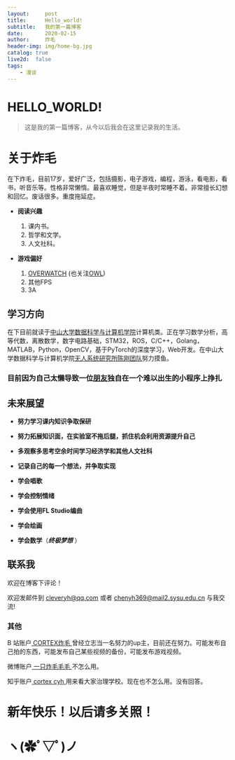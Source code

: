 ```yaml
---
layout:     post
title:      Hello_world!
subtitle:   我的第一篇博客
date:       2020-02-15
author:     炸毛
header-img: img/home-bg.jpg
catalog: true
live2d:  false
tags:
    - 漫谈
---
```

# HELLO_WORLD!

>这是我的第一篇博客，从今以后我会在这里记录我的生活。

# 关于炸毛

在下炸毛，目前17岁，爱好广泛，包括摄影，电子游戏，编程，游泳，看电影，看书，听音乐等。性格非常懒惰。最喜欢睡觉，但是半夜时常睡不着。非常擅长幻想和回忆。废话很多。重度拖延症。

- **阅读兴趣**
  1. 课内书。
  2. 哲学和文学。
  3. 人文社科。

- **游戏偏好**
  1. [OVERWATCH](https://ow.blizzard.cn/home) (也关注[OWL](https://www.overwatchleague.cn/zh-cn))
  2. 其他FPS
  3. 3A



## 学习方向

在下目前就读于[中山大学](http://www.sysu.edu.cn/)[数据科学与计算机学院](http://sdcs.sysu.edu.cn/)计算机类。正在学习数学分析，高等代数，离散数学，数字电路基础，STM32，ROS，C/C++，Golang，MATLAB，Python，OpenCV，基于PyTorch的深度学习，Web开发。在中山大学数据科学与计算机学院[无人系统研究所](https://www.usilab.cn/)[陈刚团队](https://www.usilab.cn/team/chengang/)努力摸鱼。

### 目前因为自己太懒导致一位[朋友](https://whaohan.github.io/about/)独自在一个难以出生的小程序上挣扎


## 未来展望

- **努力学习课内知识争取保研**
- **努力拓展知识面，在实验室不拖后腿，抓住机会利用资源提升自己**
- **多观察多思考空余时间学习经济学和其他人文社科**
- **记录自己的每一个想法，并争取实现**

- **学会唱歌**
- **学会控制情绪**
- **学会使用FL Studio编曲**
- **学会绘画**

- **学会数学**（***终极梦想*** ）

## 联系我

欢迎在博客下评论！  

欢迎发邮件到  [cleveryh@qq.com](mailto:cleveryh@qq.com)  或者  [chenyh369@mail2.sysu.edu.cn](mailto:chenyh369@mail2.sysu.edu.cn) 与我交流!

### 其他

B 站账户[ CORTEX炸毛 ](https://space.bilibili.com/81640939/video) 曾经立志当一名努力的up主，目前还在努力。可能发布自己拍的东西，可能发布自己某些视频的备份，可能发布游戏视频。   

微博账户[ 一只炸毛毛毛 ](https://weibo.com/5843078173/profile?topnav=1&wvr=6&is_all=1&sudaref=account.weibo.com&display=0&retcode=6102) 不怎么用。

知乎账户[ cortex cyh ](https://www.zhihu.com/people/cyhhh-81) 用来看大家治理学校。现在也不怎么用。没有回答。

# 新年快乐！以后请多关照！

# ヽ(✿ﾟ▽ﾟ)ノ
